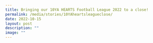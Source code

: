```yaml
---
title: Bringing our 10YA HEARTS Football League 2022 to a close!
permalink: /media/stories/10YAheartsleagueclose/
date: 2022-10-15
layout: post
description: ""
image: ""
---
```

